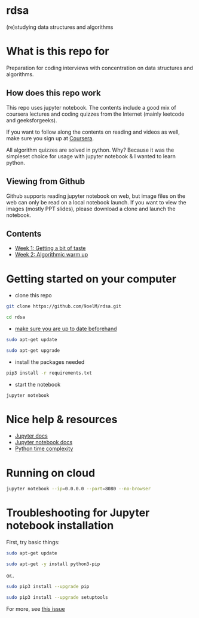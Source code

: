 # rdsa
(re)studying data structures and algorithms

# What is this repo for
Preparation for coding interviews with concentration on data structures and algorithms.

## How does this repo work
This repo uses jupyter notebook. The contents include a good mix of coursera lectures and coding quizzes from the Internet (mainly leetcode and geeksforgeeks). 

If you want to follow along the contents on reading and videos as well, make sure you sign up at [Coursera](coursera.com).

All algorithm quizzes are solved in python. Why? Because it was the simpleset choice for usage with jupyter notebook & I wanted to learn python. 

## Viewing from Github
Github supports reading jupyter notebook on web, but image files on the web can only be read on a local notebook launch. If you want to view the images (mostly PPT slides), please download a clone and launch the notebook.

## Contents 
* [Week 1: Getting a bit of taste](https://github.com/9oelM/rdsa/blob/master/1-algorithmic-toolbox/week-1-getting-a-bit-of-taste.ipynb)
* [Week 2: Algorithmic warm up](https://github.com/9oelM/rdsa/blob/master/1-algorithmic-toolbox/week-2-algorithmic-warm-up.ipynb)

# Getting started on your computer
* clone this repo
```bash
git clone https://github.com/9oelM/rdsa.git

cd rdsa
```

* [make sure you are up to date beforehand](https://askubuntu.com/questions/94102/what-is-the-difference-between-apt-get-update-and-upgrade)
```bash
sudo apt-get update 

sudo apt-get upgrade 
```

* install the packages needed
```bash
pip3 install -r requirements.txt
```

* start the notebook
```bash
jupyter notebook
```

# Nice help & resources
* [Jupyter docs](https://jupyter.readthedocs.io/en/latest/index.html#)
* [Jupyter notebook docs](https://jupyter-notebook.readthedocs.io/en/latest/index.html)
* [Python time complexity](https://wiki.python.org/moin/TimeComplexity)

# Running on cloud
```bash
jupyter notebook --ip=0.0.0.0 --port=8080 --no-browser
```

# Troubleshooting for Jupyter notebook installation 
First, try basic things:

```bash
sudo apt-get update

sudo apt-get -y install python3-pip
```

or..
```bash
sudo pip3 install --upgrade pip

sudo pip3 install --upgrade setuptools
```
For more, see [this issue](https://github.com/jupyter/notebook/issues/2605)
